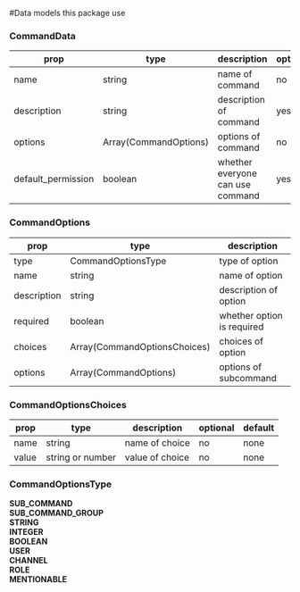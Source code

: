 #Data models this package use

### CommandData
prop|type|description|optional|default  
---|---|---|---|---  
name|string|name of command|no|none  
description|string|description of command|yes|none  
options|Array(CommandOptions)|options of command|no|none  
default_permission|boolean|whether everyone can use command|yes|true  

### CommandOptions
prop|type|description  
---|---|---  
type|CommandOptionsType|type of option|no|none  
name|string|name of option|no|none  
description|string|description of option|no|none  
required|boolean|whether option is required|yes|false  
choices|Array(CommandOptionsChoices)|choices of option|yes|none  
options|Array(CommandOptions)|options of subcommand|yes|none  

### CommandOptionsChoices
prop|type|description|optional|default  
---|---|---|---|---  
name|string|name of choice|no|none  
value|string or number|value of choice|no|none  

### CommandOptionsType
**SUB_COMMAND**  
**SUB_COMMAND_GROUP**  
**STRING**  
**INTEGER**  
**BOOLEAN**  
**USER**  
**CHANNEL**  
**ROLE**  
**MENTIONABLE**  